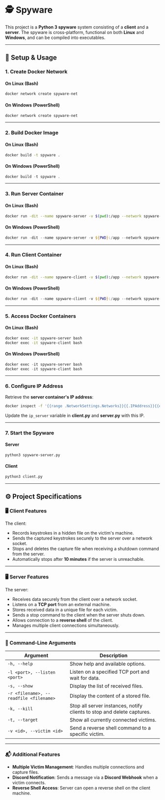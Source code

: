 # 🕵️ Spyware

This project is a **Python 3 spyware** system consisting of a **client** and a **server**. The spyware is cross-platform, functional on both **Linux** and **Windows**, and can be compiled into executables.

---

## 🚀 Setup & Usage

### 1. Create Docker Network

#### On Linux (Bash)
```bash
docker network create spyware-net
```

#### On Windows (PowerShell)
```powershell
docker network create spyware-net
```

---

### 2. Build Docker Image

#### On Linux (Bash)
```bash
docker build -t spyware .
```

#### On Windows (PowerShell)
```powershell
docker build -t spyware .
```

---

### 3. Run Server Container

#### On Linux (Bash)
```bash
docker run -dit --name spyware-server -v $(pwd):/app --network spyware-net spyware
```

#### On Windows (PowerShell)
```powershell
docker run -dit --name spyware-server -v ${PWD}:/app --network spyware-net spyware
```

---

### 4. Run Client Container

#### On Linux (Bash)
```bash
docker run -dit --name spyware-client -v $(pwd):/app --network spyware-net spyware
```

#### On Windows (PowerShell)
```powershell
docker run -dit --name spyware-client -v ${PWD}:/app --network spyware-net spyware
```

---

### 5. Access Docker Containers

#### On Linux (Bash)
```bash
docker exec -it spyware-server bash
docker exec -it spyware-client bash
```

#### On Windows (PowerShell)
```powershell
docker exec -it spyware-server bash
docker exec -it spyware-client bash
```

---

### 6. Configure IP Address

Retrieve the **server container's IP address**:
```bash
docker inspect -f '{{range .NetworkSettings.Networks}}{{.IPAddress}}{{end}}' spyware-server
```
Update the `ip_server` variable in **client.py** and **server.py** with this IP.

---

### 7. Start the Spyware

#### Server
```bash
python3 spyware-server.py
```

#### Client
```bash
python3 client.py
```

---

## ⚙️ Project Specifications

### 🖥️ Client Features

The client:

- Records keystrokes in a hidden file on the victim's machine.
- Sends the captured keystrokes securely to the server over a network socket.
- Stops and deletes the capture file when receiving a shutdown command from the server.
- Automatically stops after **10 minutes** if the server is unreachable.

---

### 🖥️ Server Features

The server:

- Receives data securely from the client over a network socket.
- Listens on a **TCP port** from an external machine.
- Stores received data in a unique file for each victim.
- Sends a stop command to the client when the server shuts down.
- Allows connection to a **reverse shell** of the client.
- Manages multiple client connections simultaneously.

---

### 🧩 Command-Line Arguments

| Argument | Description |
|-------|-------|
| `-h, --help` | Show help and available options. |
| `-l <port>, --listen <port>` | Listen on a specified TCP port and wait for data. |
| `-s, --show` | Display the list of received files. |
| `-r <filename>, --readfile <filename>` | Display the content of a stored file. |
| `-k, --kill` | Stop all server instances, notify clients to stop and delete captures. |
| `-t, --target` | Show all currently connected victims. |
| `-v <id>, --victim <id>` | Send a reverse shell command to a specific victim. |

---

### 📬 Additional Features

- **Multiple Victim Management**: Handles multiple connections and capture files.
- **Discord Notification**: Sends a message via a **Discord Webhook** when a victim connects.
- **Reverse Shell Access**: Server can open a reverse shell on the client machine.

